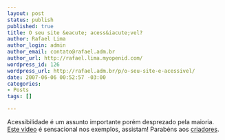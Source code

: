 ```yaml
--- 
layout: post
status: publish
published: true
title: O seu site &eacute; acess&iacute;vel?
author: Rafael Lima
author_login: admin
author_email: contato@rafael.adm.br
author_url: http://rafael.lima.myopenid.com/
wordpress_id: 126
wordpress_url: http://rafael.adm.br/p/o-seu-site-e-acessivel/
date: 2007-06-06 00:52:57 -03:00
categories: 
- Posts
tags: []

---
```

Acessibilidade &eacute; um assunto importante por&eacute;m desprezado pela maioria. <a href="http://acessodigital.net/video.html">Este v&iacute;deo</a> &eacute; sensacional nos exemplos, assistam!
Parab&eacute;ns aos <a href="http://acessodigital.net">criadores</a>.
